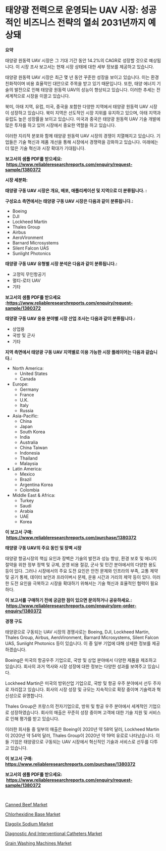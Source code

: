 <p><h1>태양광 전력으로 운영되는 UAV 시장: 성공적인 비즈니스 전략의 열쇠 2031년까지 예상돼</h1></p><p><strong>요약</strong></p>
<p><p>태양광 원동력 UAV 시장은 그 기대 기간 동안 14.2%의 CAGR로 성장할 것으로 예상됩니다. 이 시장 조사 보고서는 현재 시장 상태에 대한 세부 정보를 제공하고 있습니다. </p><p>태양광 원동력 UAV 시장은 최근 몇 년 동안 꾸준한 성장을 보이고 있습니다. 이는 환경 친화적이며 비용 효율적인 대안으로 주목을 받고 있기 때문입니다. 또한, 태양 에너지 기술의 발전으로 인해 태양광 원동력 UAV의 성능이 향상되고 있습니다. 이러한 추세는 전 세계적으로 시장을 이끌고 있습니다.</p><p>북미, 아태 지역, 유럽, 미국, 중국을 포함한 다양한 지역에서 태양광 원동력 UAV 시장이 성장하고 있습니다. 북미 지역은 선도적인 시장 지위를 유지하고 있으며, 아태 지역과 유럽도 높은 성장률을 보이고 있습니다. 미국과 중국은 태양광 원동력 UAV 기술 개발에 많은 투자를 하고 있어 시장에서 중요한 역할을 하고 있습니다.</p><p>이러한 지리적 분포와 함께 태양광 원동력 UAV 시장의 경쟁이 치열해지고 있습니다. 기업들은 기술 혁신과 제품 개선을 통해 시장에서 경쟁력을 강화하고 있습니다. 미래에는 더 많은 기술 혁신과 시장 확대가 기대됩니다.</p></p>
<p><strong>보고서의 샘플 PDF를 받으세요: &nbsp;<a href="https://www.reliableresearchreports.com/enquiry/request-sample/1380372">https://www.reliableresearchreports.com/enquiry/request-sample/1380372</a></strong></p>
<p><strong>시장 세분화:</strong></p>
<p><strong> 태양광 구동 UAV 시장은 개요, 배포, 애플리케이션 및 지역으로 더 분류됩니다. :</strong></p>
<p><strong>구성요소 측면에서는 태양광 구동 UAV 시장은 다음과 같이 분류됩니다.:</strong></p>
<p><ul><li>Boeing</li><li>DJI</li><li>Lockheed Martin</li><li>Thales Group</li><li>Airbus</li><li>AeroVironment</li><li>Barnard Microsystems</li><li>Silent Falcon UAS</li><li>Sunlight Photonics</li></ul></p>
<p><strong> 태양광 구동 UAV 유형별 시장 분석은 다음과 같이 분류됩니다.:</strong></p>
<p><ul><li>고정익 무인항공기</li><li>멀티-로터 UAV</li><li>기타</li></ul></p>
<p><strong>보고서의 샘플 PDF를 받으세요 :<a href="https://www.reliableresearchreports.com/enquiry/request-sample/1380372">https://www.reliableresearchreports.com/enquiry/request-sample/1380372</a></strong></p>
<p><strong> 태양광 구동 UAV 응용 분야별 시장 산업 조사는 다음과 같이 분류됩니다.:</strong></p>
<p><ul><li>상업용</li><li>국방 및 군사</li><li>기타</li></ul></p>
<p><strong>지역 측면에서 태양광 구동 UAV 지역별로 이용 가능한 시장 플레이어는 다음과 같습니다.:</strong></p>
<p><ul>
    <li>
        North America:
        <ul>
            <li>United States</li>
            <li>Canada</li>
        </ul>
    </li>
    <li>
        Europe:
        <ul>
            <li>Germany</li>
            <li>France</li>
            <li>U.K.</li>
            <li>Italy</li>
            <li>Russia</li>
        </ul>
    </li>
    <li>
        Asia-Pacific:
        <ul>
            <li>China</li>
            <li>Japan</li>
            <li>South Korea</li>
            <li>India</li>
            <li>Australia</li>
            <li>China Taiwan</li>
            <li>Indonesia</li>
            <li>Thailand</li>
            <li>Malaysia</li>
        </ul>
    </li>
    <li>
        Latin America:
        <ul>
            <li>Mexico</li>
            <li>Brazil</li>
            <li>Argentina Korea</li>
            <li>Colombia</li>
        </ul>
    </li>
    <li>
        Middle East & Africa:
        <ul>
            <li>Turkey</li>
            <li>Saudi</li>
            <li>Arabia</li>
            <li>UAE</li>
            <li>Korea</li>
        </ul>
    </li>
    </ul></p>
<p><strong>이 보고서 구매: &nbsp;<a href="https://www.reliableresearchreports.com/purchase/1380372">https://www.reliableresearchreports.com/purchase/1380372</a></strong></p>
<p><strong>태양광 구동 UAV의 주요 동인 및 장벽 시장</strong></p>
<p><p>태양광 항공시장의 핵심 요인과 장벽은 기술의 발전과 성능 향상, 환경 보호 및 에너지 절약을 위한 정부 정책 및 규제, 운영 비용 절감, 군사 및 민간 분야에서의 다양한 용도 등이 있다. 그러나 시장에서의 주요 도전 요인은 안전 문제와 인프라의 부족, 교통 제약 및 공기 통제, 데이터 보안과 프라이버시 문제, 운용 시간과 거리의 제약 등이 있다. 이러한 도전 요인을 극복하고 시장을 확대하기 위해서는 기술 혁신과 효율적인 협력이 필요하다.</p></p>
<p><strong>이 보고서를 구매하기 전에 궁금한 점이 있으면 문의하거나 공유하세요.: &nbsp;<a href="https://www.reliableresearchreports.com/enquiry/pre-order-enquiry/1380372">https://www.reliableresearchreports.com/enquiry/pre-order-enquiry/1380372</a></strong></p>
<p><strong>경쟁 구도</strong></p>
<p><p>태양광으로 구동되는 UAV 시장의 경쟁사로는 Boeing, DJI, Lockheed Martin, Thales Group, Airbus, AeroVironment, Barnard Microsystems, Silent Falcon UAS, Sunlight Photonics 등이 있습니다. 이 중 일부 기업에 대해 상세한 정보를 제공하겠습니다.</p><p>Boeing은 미국의 항공우주 기업으로, 국방 및 상업 분야에서 다양한 제품을 제조하고 있습니다. 회사의 과거 역사와 시장 성장에 대한 정보는 다양한 성과를 보여주고 있습니다. </p><p>Lockheed Martin은 미국의 방위산업 기업으로, 국방 및 항공 우주 분야에서 선두 주자로 자리잡고 있습니다. 회사의 시장 성장 및 규모는 지속적으로 확장 중이며 기술력과 혁신성으로 유명합니다.</p><p>Thales Group은 프랑스의 전자기업으로, 방위 및 항공 우주 분야에서 세계적인 기업으로 성장하였습니다. 회사의 매출은 꾸준히 성장 중이며 고객에 대한 기술 지원 및 서비스로 인해 평가를 받고 있습니다.</p><p>이러한 회사들 중 일부의 매출은 Boeing이 2020년 약 58억 달러, Lockheed Martin이 2020년 약 54억 달러, Thales Group이 2020년 약 19억 유로로 나타났습니다. 이들 기업은 태양광으로 구동되는 UAV 시장에서 혁신적인 기술과 서비스로 선두를 다투고 있습니다.</p></p>
<p><strong>이 보고서 구매: &nbsp; <a href="https://www.reliableresearchreports.com/purchase/1380372">https://www.reliableresearchreports.com/purchase/1380372</a></strong></p>
<p><strong>보고서의 샘플 PDF를 받으세요: &nbsp;<a href="https://www.reliableresearchreports.com/enquiry/request-sample/1380372">https://www.reliableresearchreports.com/enquiry/request-sample/1380372</a></strong><strong></strong></p>
<p>&nbsp;</p>
<p><p><a href="https://three-jumbo-f6d.notion.site/Canned-Beef-Market-Research-Report-The-Key-To-Successful-Business-Strategy-Forecasted-for-Period-fr-00b7b5efee774c3b853b9647dd5797bc">Canned Beef Market</a></p><p><a href="https://github.com/NorbertYates/Market-Research-Report-List-4/blob/main/chlorhexidine-base-market.md">Chlorhexidine Base Market</a></p><p><a href="https://github.com/prosalinda88/Market-Research-Report-List-3/blob/main/elagolix-sodium-market.md">Elagolix Sodium Market</a></p><p><a href="https://issuu.com/reportprime-2/docs/diagnostic-and-interventional-catheters-market-siz">Diagnostic And Interventional Catheters Market</a></p><p><a href="https://issuu.com/reportprime-2/docs/grain-washing-machines-market-size-2030.pptx">Grain Washing Machines Market</a></p></p>